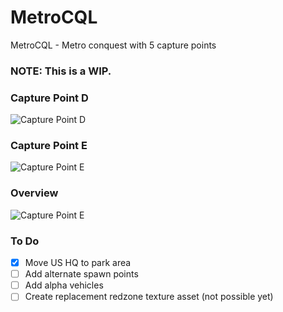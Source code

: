 # MetroCQL
 MetroCQL - Metro conquest with 5 capture points

 ### NOTE: This is a WIP.

### Capture Point D
![Capture Point D](https://i.imgur.com/y8LjBD5.jpg)

### Capture Point E
![Capture Point E](https://i.imgur.com/7VOs5LY.jpg)

### Overview
![Capture Point E](https://i.imgur.com/iM8RCjR.jpg)

### To Do
- [x] Move US HQ to park area
- [ ] Add alternate spawn points
- [ ] Add alpha vehicles
- [ ] Create replacement redzone texture asset (not possible yet)